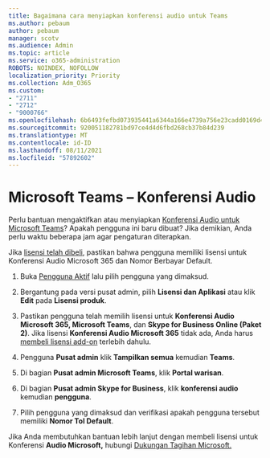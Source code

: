 ```yaml
---
title: Bagaimana cara menyiapkan konferensi audio untuk Teams
ms.author: pebaum
author: pebaum
manager: scotv
ms.audience: Admin
ms.topic: article
ms.service: o365-administration
ROBOTS: NOINDEX, NOFOLLOW
localization_priority: Priority
ms.collection: Adm_O365
ms.custom:
- "2711"
- "2712"
- "9000766"
ms.openlocfilehash: 6b6493fefbd073935441a6344a166e4739a756e23cadd0169d41ebdbd927ae85
ms.sourcegitcommit: 920051182781bd97ce4d4d6fbd268cb37b84d239
ms.translationtype: MT
ms.contentlocale: id-ID
ms.lasthandoff: 08/11/2021
ms.locfileid: "57892602"
---
```

# <a name="microsoft-teams--audio-conferencing"></a>Microsoft Teams – Konferensi Audio

Perlu bantuan mengaktifkan atau menyiapkan [Konferensi Audio untuk Microsoft Teams](https://docs.microsoft.com/microsoftteams/set-up-audio-conferencing-in-teams)?  Apakah pengguna ini baru dibuat? Jika demikian, Anda perlu waktu beberapa jam agar pengaturan diterapkan.

Jika [lisensi telah dibeli](https://docs.microsoft.com/microsoftteams/set-up-audio-conferencing-in-teams#step-2-get-and-assign-licenses), pastikan bahwa pengguna memiliki lisensi untuk Konferensi Audio Microsoft 365 dan Nomor Berbayar Default.

1. Buka [Pengguna Aktif](https://admin.microsoft.com/Adminportal/Home?source=applauncher#/users) lalu pilih pengguna yang dimaksud.

2. Bergantung pada versi pusat admin, pilih **Lisensi dan Aplikasi** atau klik **Edit** pada **Lisensi produk**.

3. Pastikan pengguna telah memilih lisensi untuk **Konferensi Audio Microsoft 365, Microsoft Teams**, dan **Skype for Business Online (Paket 2)**. Jika lisensi **Konferensi Audio Microsoft 365** tidak ada, Anda harus [membeli lisensi add-on](https://docs.microsoft.com/microsoftteams/teams-add-on-licensing/microsoft-teams-add-on-licensing?tabs=small-business) terlebih dahulu.

4. Pengguna **Pusat admin** klik **Tampilkan semua** kemudian **Teams**.

5. Di bagian **Pusat admin Microsoft Teams**, klik **Portal warisan**.

6. Di bagian **Pusat admin Skype for Business**, klik **konferensi audio** kemudian **pengguna**.

7. Pilih pengguna yang dimaksud dan verifikasi apakah pengguna tersebut memiliki **Nomor Tol Default**.

Jika Anda membutuhkan bantuan lebih lanjut dengan membeli lisensi untuk Konferensi **Audio Microsoft,** hubungi [Dukungan Tagihan Microsoft.](https://go.microsoft.com/fwlink/p/?linkid=518322)
